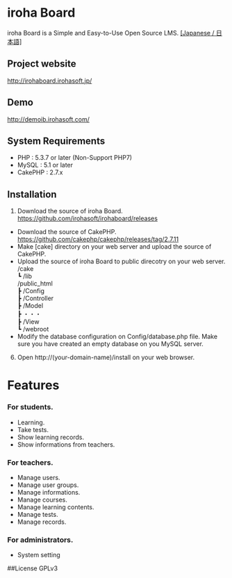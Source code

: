 # iroha Board
iroha Board is a Simple and Easy-to-Use Open Source LMS.  [[Japanese / 日本語]](/README.jp.md)

## Project website
http://irohaboard.irohasoft.jp/

## Demo
http://demoib.irohasoft.com/

## System Requirements
* PHP : 5.3.7 or later (Non-Support PHP7)
* MySQL : 5.1 or later
* CakePHP : 2.7.x

## Installation
1. Download the source of iroha Board.
https://github.com/irohasoft/irohaboard/releases
* Download the source of CakePHP.
https://github.com/cakephp/cakephp/releases/tag/2.7.11
* Make [cake] directory on your web server and upload the source of CakePHP.
* Upload the source of iroha Board to public direcotry on your web server.  
/cake  
┗ /lib  
/public_html  
┣ /Config  
┣ /Controller  
┣ /Model  
┣ ・・・  
┣ /View  
┗ /webroot  
* Modify the database configuration on Config/database.php file.
Make sure you have created an empty database on you MySQL server.
6. Open http://(your-domain-name)/install on your web browser.

# Features

### For students.

- Learning.
- Take tests.
- Show learning records.
- Show informations from teachers.

### For teachers.
- Manage users.
- Manage user groups.
- Manage informations.
- Manage courses.
- Manage learning contents.
- Manage tests.
- Manage records.

### For administrators.
- System setting

##License
GPLv3
